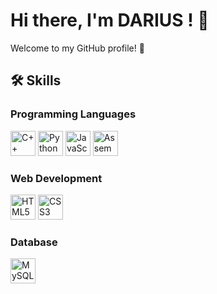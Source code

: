 # Hi there, I'm DARIUS ! 👋

Welcome to my GitHub profile! 🌟

## 🛠️ Skills

### Programming Languages
<img src="https://cdn.jsdelivr.net/gh/devicons/devicon/icons/cplusplus/cplusplus-original.svg" width="40" height="40" alt="C++"/> <img src="https://cdn.jsdelivr.net/gh/devicons/devicon/icons/python/python-original.svg" width="40" height="40" alt="Python"/> <img src="https://cdn.jsdelivr.net/gh/devicons/devicon/icons/javascript/javascript-original.svg" width="40" height="40" alt="JavaScript"/> <img src="https://img.shields.io/badge/Assembly-8A2BE2?style=for-the-badge&logo=memory&logoColor=white" alt="Assembly" height="40"/>

### Web Development
<img src="https://cdn.jsdelivr.net/gh/devicons/devicon/icons/html5/html5-original.svg" width="40" height="40" alt="HTML5"/> <img src="https://cdn.jsdelivr.net/gh/devicons/devicon/icons/css3/css3-original.svg" width="40" height="40" alt="CSS3"/>

### Database
<img src="https://cdn.jsdelivr.net/gh/devicons/devicon/icons/mysql/mysql-original.svg" width="40" height="40" alt="MySQL"/>
